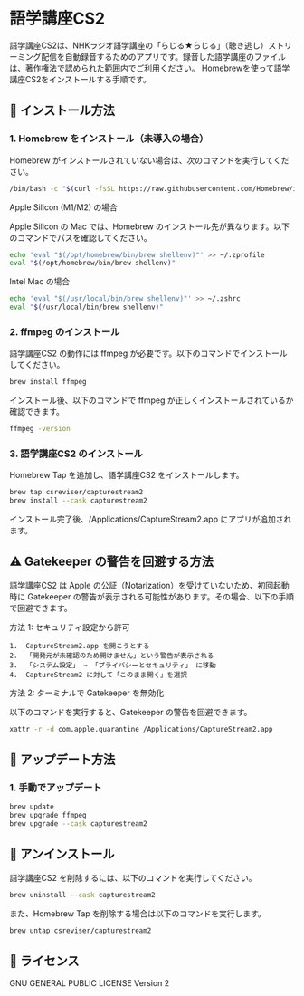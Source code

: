 # 語学講座CS2

語学講座CS2は、NHKラジオ語学講座の「らじる★らじる」（聴き逃し）ストリーミング配信を自動録音するためのアプリです。録音した語学講座のファイルは、著作権法で認められた範囲内でご利用ください。
Homebrewを使って語学講座CS2をインストールする手順です。

## 🚀 インストール方法

### 1. Homebrew をインストール（未導入の場合）

Homebrew がインストールされていない場合は、次のコマンドを実行してください。

```sh
/bin/bash -c "$(curl -fsSL https://raw.githubusercontent.com/Homebrew/install/HEAD/install.sh)"
```
Apple Silicon (M1/M2) の場合

Apple Silicon の Mac では、Homebrew のインストール先が異なります。以下のコマンドでパスを確認してください。
```sh
echo 'eval "$(/opt/homebrew/bin/brew shellenv)"' >> ~/.zprofile
eval "$(/opt/homebrew/bin/brew shellenv)"
```

Intel Mac の場合
```sh
echo 'eval "$(/usr/local/bin/brew shellenv)"' >> ~/.zshrc
eval "$(/usr/local/bin/brew shellenv)"
```

### 2. ffmpeg のインストール

語学講座CS2 の動作には ffmpeg が必要です。以下のコマンドでインストールしてください。

```sh
brew install ffmpeg
```

インストール後、以下のコマンドで ffmpeg が正しくインストールされているか確認できます。

```sh
ffmpeg -version
```

### 3. 語学講座CS2 のインストール

Homebrew Tap を追加し、語学講座CS2 をインストールします。



```sh
brew tap csreviser/capturestream2
brew install --cask capturestream2
```
インストール完了後、/Applications/CaptureStream2.app にアプリが追加されます。

## ⚠️ Gatekeeper の警告を回避する方法

語学講座CS2 は Apple の公証（Notarization）を受けていないため、初回起動時に Gatekeeper の警告が表示される可能性があります。その場合、以下の手順で回避できます。

方法 1: セキュリティ設定から許可

	1.	CaptureStream2.app を開こうとする
	2.	「開発元が未確認のため開けません」という警告が表示される
	3.	「システム設定」 → 「プライバシーとセキュリティ」 に移動
	4.	CaptureStream2 に対して「このまま開く」を選択

方法 2: ターミナルで Gatekeeper を無効化

以下のコマンドを実行すると、Gatekeeper の警告を回避できます。



```sh
xattr -r -d com.apple.quarantine /Applications/CaptureStream2.app
```

## 🚀 アップデート方法

### 1. 手動でアップデート
```sh
brew update
brew upgrade ffmpeg
brew upgrade --cask capturestream2
```


## 🚀 アンインストール

語学講座CS2 を削除するには、以下のコマンドを実行してください。
```sh
brew uninstall --cask capturestream2
```
また、Homebrew Tap を削除する場合は以下のコマンドを実行します。

```sh
brew untap csreviser/capturestream2
```
## 📌 ライセンス
GNU GENERAL PUBLIC LICENSE Version 2
